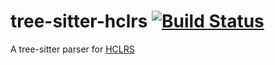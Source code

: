 # tree-sitter-hclrs [![Build Status](https://dev.azure.com/wliu1402/tree-sitter-hclrs/_apis/build/status/50Wliu.tree-sitter-hclrs?branchName=master)](https://dev.azure.com/wliu1402/tree-sitter-hclrs/_build/latest?definitionId=1?branchName=master)

A tree-sitter parser for [HCLRS](https://github.com/woggle/hclrs)
